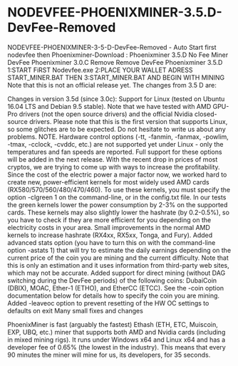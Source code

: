 # NODEVFEE-PHOENIXMINER-3.5.D-DevFee-Removed
NODEVFEE-PHOENIXMINER-3-5-D-DevFee-Removed - Auto Start first nodevfee then Phoenixminer-Download : 
Phoenixminer 3.5.D No Fee Miner
DevFee Phoenixminer 3.0.C Remove Remove DevFee Phoenixminer 3.5.D
1:START FiRST Nodevfee.exe
2:PLACE YOUR WALLET ADRESS START_MINER.BAT THEN
3:START_MINER.BAT AND BEGIN WITH MINING
Note that this is not an official release yet. The changes from 3.5 D are:

Changes in version 3.5d (since 3.0c):
Support for Linux (tested on Ubuntu 16.04 LTS and Debian 9.5 stable). Note that we have tested with AMD GPU-Pro drivers (not the open source drivers) and the official Nvidia closed-source drivers. Please note that this is the first version that supports Linux, so some glitches are to be expected. Do not hesitate to write us about any problems. NOTE. Hardware control options (-tt, -fanmin, -fanmax, -powlim, -tmax, -cclock, -cvddc, etc.) are not supported yet under Linux - only the temperatures and fan speeds are reported. Full support for these options will be added in the next release.
With the recent drop in prices of most cryptos, we are trying to come up with ways to increase the profitability. Since the cost of the electric power a major factor now, we worked hard to create new, power-efficient kernels for most widely used AMD cards (RX580/570/560/480/470/460). To use these kernels, you must specify the option -clgreen 1 on the command-line, or in the config.txt file. In our tests the green kernels lower the power consumption by 2-3% on the supported cards. These kernels may also slightly lower the hashrate (by 0.2-0.5%), so you have to check if they are more efficient for you depending on the electricity costs in your area.
Small improvements in the normal AMD kernels to increase hashrate (RX4xx, RX5xx, Tonga, and Fury).
Added advanced stats option (you have to turn this on with the command-line option -astats 1) that will try to estimate the daily earnings depending on the current price of the coin you are mining and the current difficulty. Note that this is only an estimation and it uses information from third-party web sites, which may not be accurate.
Added support for direct mining (without DAG switching during the DevFee periods) of the following coins: DubaiCoin (DBIX), MOAC, Ether-1 (ETHO), and EtherCC (ETCC). See the -coin option documentation below for details how to specify the coin you are mining.
Added -leaveoc option to prevent resetting of the HW OC settings to defaults on exit
Many small fixes and changes

PhoenixMiner is fast (arguably the fastest) Ethash (ETH, ETC, Muiscoin, EXP, UBQ, etc.) miner that supports
both AMD and Nvidia cards (including in mixed mining rigs). It runs under Windows x64 and Linux x64
and has a developer fee of 0.65% (the lowest in the industry). This means that every 90
minutes the miner will mine for us, its developers, for 35 seconds.
